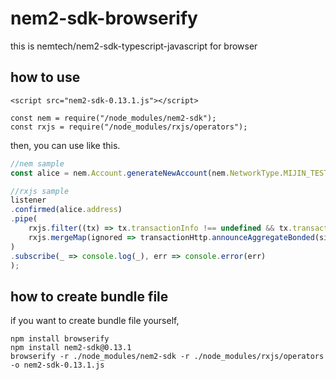 # nem2-sdk-browserify
this is nemtech/nem2-sdk-typescript-javascript for browser

## how to use

```
<script src="nem2-sdk-0.13.1.js"></script>
```

```
const nem = require("/node_modules/nem2-sdk");
const rxjs = require("/node_modules/rxjs/operators");
```

then, you can use like this.

```js
//nem sample
const alice = nem.Account.generateNewAccount(nem.NetworkType.MIJIN_TEST);

//rxjs sample
listener
.confirmed(alice.address)
.pipe(
    rxjs.filter((tx) => tx.transactionInfo !== undefined && tx.transactionInfo.hash === lockSignedTx.hash),
    rxjs.mergeMap(ignored => transactionHttp.announceAggregateBonded(signedTx))
)
.subscribe(_ => console.log(_), err => console.error(err)
);

```

## how to create bundle file

if you want to create bundle file yourself,

```
npm install browserify
npm install nem2-sdk@0.13.1
browserify -r ./node_modules/nem2-sdk -r ./node_modules/rxjs/operators -o nem2-sdk-0.13.1.js
```
